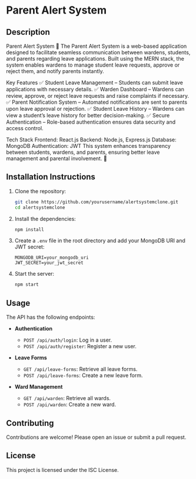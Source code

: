 # Parent Alert System 

## Description
Parent Alert System 🚀
The Parent Alert System is a web-based application designed to facilitate seamless communication between wardens, students, and parents regarding leave applications. Built using the MERN stack, the system enables wardens to manage student leave requests, approve or reject them, and notify parents instantly.

Key Features
✅ Student Leave Management – Students can submit leave applications with necessary details.
✅ Warden Dashboard – Wardens can review, approve, or reject leave requests and raise complaints if necessary.
✅ Parent Notification System – Automated notifications are sent to parents upon leave approval or rejection.
✅ Student Leave History – Wardens can view a student’s leave history for better decision-making.
✅ Secure Authentication – Role-based authentication ensures data security and access control.

Tech Stack
Frontend: React.js
Backend: Node.js, Express.js
Database: MongoDB
Authentication: JWT
This system enhances transparency between students, wardens, and parents, ensuring better leave management and parental involvement. 🚀

## Installation Instructions
1. Clone the repository:
   ```bash
   git clone https://github.com/yourusername/alertsystemclone.git
   cd alertsystemclone
   ```

2. Install the dependencies:
   ```bash
   npm install
   ```

3. Create a `.env` file in the root directory and add your MongoDB URI and JWT secret:
   ```
   MONGODB_URI=your_mongodb_uri
   JWT_SECRET=your_jwt_secret
   ```

4. Start the server:
   ```bash
   npm start
   ```

## Usage
The API has the following endpoints:

- **Authentication**
  - `POST /api/auth/login`: Log in a user.
  - `POST /api/auth/register`: Register a new user.

- **Leave Forms**
  - `GET /api/leave-forms`: Retrieve all leave forms.
  - `POST /api/leave-forms`: Create a new leave form.

- **Ward Management**
  - `GET /api/warden`: Retrieve all wards.
  - `POST /api/warden`: Create a new ward.

## Contributing
Contributions are welcome! Please open an issue or submit a pull request.

## License
This project is licensed under the ISC License.

